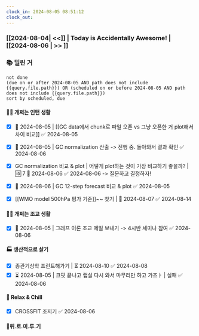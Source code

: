 ```yaml
---
clock_in: 2024-08-05 08:51:12
clock_out: 
---
```

### [[2024-08-04| <<]] | **Today is Accidentally Awesome!** | [[2024-08-06 | >> ]]

### 📚 밀린 거
```tasks
not done 
(due on or after 2024-08-05 AND path does not include {{query.file.path}}) OR (scheduled on or before 2024-08-05 AND path does not include {{query.file.path}})
sort by scheduled, due
```

#### 🤦‍♂️ 개쩌는 인턴 생활
- [x] 📅 2024-08-05 | [[GC data에서 chunk로 파일 오픈 vs 그냥 오픈한 거 plot해서 차이 비교]] ✅ 2024-08-05
- [x] 📅 2024-08-05 | GC normalization 산출 -> 진행 중. 돌아와서 결과 확인 ✅ 2024-08-06
- [x] GC normalization 비교 & plot | 어떻게 plot하는 것이 가장 비교하기 좋을까? | 🆔 7 📅 2024-08-06 ✅ 2024-08-06
      -> 질문하고 결정하자!
- [x] 📅 2024-08-06 | GC 12-step forecast 비교 & plot ✅ 2024-08-05
- [x] [[WMO model 500hPa 평가 기준]]~~ 찾기 | 📅 2024-08-07 ✅ 2024-08-14
      

#### 👨‍🏫 개쩌는 조교 생활
- [x] 📅 2024-08-05 | 그래프 이론 조교 메일 보내기 -> 4시반 세미나 참여 ✅ 2024-08-06

#### 🏭 생산적으로 살기
- [x] 종관기상학 프린트해가기 | ⏳ 2024-08-10 ✅ 2024-08-08
- [x] ⏳ 2024-08-05 | 크핏 끝나고 랩실 다시 와서 마무리만 하고 가즈ㅏ | 실패 ✅ 2024-08-06

#### 🍻 Relax & Chill 
- [x] CROSSFIT 조지기 ✅ 2024-08-06

#### 💨뒤.로.미.루.기

